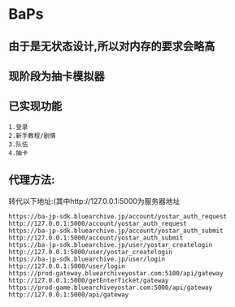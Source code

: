 # BaPs

## 由于是无状态设计,所以对内存的要求会略高
## 现阶段为抽卡模拟器

## 已实现功能
```
1.登录
2.新手教程/剧情
3.队伍
4.抽卡
```
## 代理方法:
转代以下地址:(其中http://127.0.0.1:5000为服务器地址
```
https://ba-jp-sdk.bluearchive.jp/account/yostar_auth_request http://127.0.0.1:5000/account/yostar_auth_request
https://ba-jp-sdk.bluearchive.jp/account/yostar_auth_submit http://127.0.0.1:5000/account/yostar_auth_submit
https://ba-jp-sdk.bluearchive.jp/user/yostar_createlogin http://127.0.0.1:5000/user/yostar_createlogin
https://ba-jp-sdk.bluearchive.jp/user/login http://127.0.0.1:5000/user/login
https://prod-gateway.bluearchiveyostar.com:5100/api/gateway http://127.0.0.1:5000/getEnterTicket/gateway
https://prod-game.bluearchiveyostar.com:5000/api/gateway http://127.0.0.1:5000/api/gateway
```